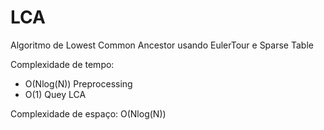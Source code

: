# LCA

Algoritmo de Lowest Common Ancestor usando EulerTour e Sparse Table

Complexidade de tempo:

- O(Nlog(N)) Preprocessing
- O(1) Quey LCA

Complexidade de espaço: O(Nlog(N))
